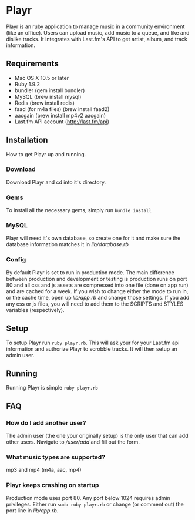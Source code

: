 # Playr

Playr is an ruby application to manage music in a community environment (like an office). Users can upload music, add music to a queue, and like and dislike tracks. It integrates with Last.fm's API to get artist, album, and track information.

## Requirements

* Mac OS X 10.5 or later
* Ruby 1.9.2
* bundler (gem install bundler)
* MySQL (brew install mysql)
* Redis (brew install redis)
* faad (for m4a files) (brew install faad2)
* aacgain (brew install mp4v2 aacgain)
* Last.fm API account (http://last.fm/api)

## Installation

How to get Playr up and running.

### Download

Download Playr and cd into it's directory.

### Gems

To install all the necessary gems, simply run `bundle install`

### MySQL

Playr will need it's own database, so create one for it and make sure the database information matches it in *lib/database.rb*

### Config

By default Playr is set to run in production mode. The main difference between production and development or testing is production runs on port 80 and all css and js assets are compressed into one file (done on app run) and are cached for a week. If you wish to change either the mode to run in, or the cache time, open up *lib/app.rb* and change those settings. If you add any css or js files, you will need to add them to the SCRIPTS and STYLES variables (respectively).

## Setup

To setup Playr run `ruby playr.rb`. This will ask your for your Last.fm api information and authorize Playr to scrobble tracks. It will then setup an admin user.

## Running

Running Playr is simple `ruby playr.rb`

## FAQ

### How do I add another user?

The admin user (the one your originally setup) is the only user that can add other users. Navigate to */user/add* and fill out the form.

### What music types are supported?

mp3 and mp4 (m4a, aac, mp4)

### Playr keeps crashing on startup

Production mode uses port 80. Any port below 1024 requires admin privileges. Either run `sudo ruby playr.rb` or change (or comment out) the port line in *lib/app.rb*.
